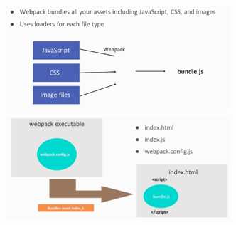 ![image](https://github.com/milochen0418/github-readme-material/blob/master/complete-webpack-guide/picture_01.png)

![image](https://github.com/milochen0418/github-readme-material/blob/master/complete-webpack-guide/picture_02.png)
